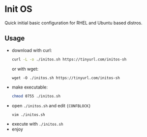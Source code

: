 # Init OS

Quick initial basic configuration for RHEL and Ubuntu based distros.

## Usage

* download with curl:
  ```sh
  curl -L -o ./initos.sh https://tinyurl.com/initos-sh
  ```
  or with wget:
  ```
  wget -O ./initos.sh https://tinyurl.com/initos-sh
  ```
* make executable:
  ```sh
  chmod 0755 ./initos.sh
  ```
* open `./initos.sh` and edit `{CONFBLOCK}`
  ```sh
  vim ./initos.sh
  ```
* execute with `./initos.sh`
* enjoy
